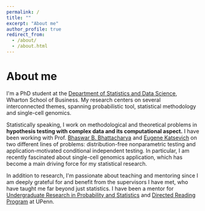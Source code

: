 ```yaml
---
permalink: /
title: ""
excerpt: "About me"
author_profile: true
redirect_from: 
  - /about/
  - /about.html
---
```


About me
======

I'm a PhD student at the [Department of Statistics and Data Science](https://statistics.wharton.upenn.edu/), Wharton School of Business. My research centers on several interconnected themes, spanning probabilistic tool, statistical methodology and single-cell genomics. 

Statistically speaking, I work on methodological and theoretical problems in **hypothesis testing with complex data and its computational aspect.** I have been working with Prof. [Bhaswar B. Bhattacharya](http://www-stat.wharton.upenn.edu/~bhaswar/) and [Eugene Katsevich](https://ekatsevi.github.io/) on two different lines of problems: distribution-free nonparametric testing and application-motivated conditional independent testing. In particular, I am recently fascinated about single-cell genomics application, which has become a main driving force for my statistical research.

In addition to research, I'm passionate about teaching and mentoring since I am deeply grateful for and benefit from the supervisors I have met, who have taught me far beyond just statistics. I have been a mentor for [Undergraduate Research in Probability and Statistics](https://sites.google.com/view/urps-penn?pli=1) and [Directed Reading Program](https://www2.math.upenn.edu/~tbraz/drp/) at UPenn. 
